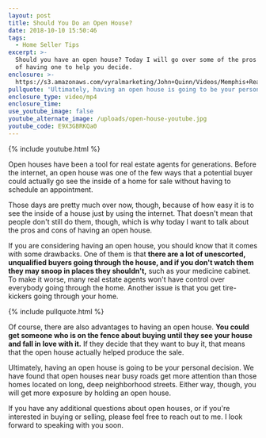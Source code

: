 ```yaml
---
layout: post
title: Should You Do an Open House?
date: 2018-10-10 15:50:46
tags:
  - Home Seller Tips
excerpt: >-
  Should you have an open house? Today I will go over some of the pros and cons
  of having one to help you decide.
enclosure: >-
  https://s3.amazonaws.com/vyralmarketing/John+Quinn/Videos/Memphis+Real+Estate-+Should+You+Do+an+Open+House%253F.mp4
pullquote: 'Ultimately, having an open house is going to be your personal decision.'
enclosure_type: video/mp4
enclosure_time:
use_youtube_image: false
youtube_alternate_image: /uploads/open-house-youtube.jpg
youtube_code: E9X3GBRKQa0
---
```


{% include youtube.html %}

Open houses have been a tool for real estate agents for generations. Before the internet, an open house was one of the few ways that a potential buyer could actually go see the inside of a home for sale without having to schedule an appointment.

Those days are pretty much over now, though, because of how easy it is to see the inside of a house just by using the internet. That doesn't mean that people don't still do them, though, which is why today I want to talk about the pros and cons of having an open house.

If you are considering having an open house, you should know that it comes with some drawbacks. One of them is that **there are a lot of unescorted, unqualified buyers going through the house, and if you don't watch them they may snoop in places they shouldn't,** such as your medicine cabinet. To make it worse, many real estate agents won't have control over everybody going through the home. Another issue is that you get tire-kickers going through your home.

{% include pullquote.html %}

Of course, there are also advantages to having an open house. **You could get someone who is on the fence about buying until they see your house and fall in love with it.** If they decide that they want to buy it, that means that the open house actually helped produce the sale.

Ultimately, having an open house is going to be your personal decision. We have found that open houses near busy roads get more attention than those homes located on long, deep neighborhood streets. Either way, though, you will get more exposure by holding an open house.

If you have any additional questions about open houses, or if you're interested in buying or selling, please feel free to reach out to me. I look forward to speaking with you soon.